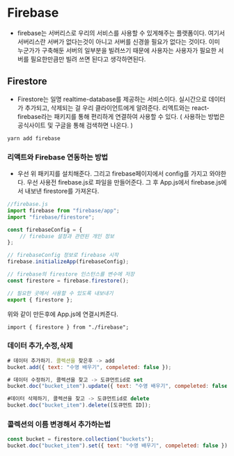 # Firebase
- firebase는 서버리스로 우리의 서비스를 사용할 수 있게해주는 플랫폼이다. 여기서 서버리스란 서버가 없다는것이 아니고 서버를 신경쓸 필요가 없다는 것이다. 이미 누군가가 구축해둔 서버의 일부분을 빌려쓰기 때문에 사용자는 사용자가 필요한 서버를 필요한만큼만 빌려 쓰면 된다고 생각하면된다.

## Firestore
- Firestore는 일명 realtime-database를 제공하는 서비스이다. 실시간으로 데이터가 추가되고, 삭제되는 걸 우리 클라이언트에게 알려준다. 리액트와는 react-firebase라는 패키지를 통해 편리하게 연결하여 사용할 수 있다. ( 사용하는 방법은 공식사이트 및 구글을 통해 검색하면 나온다. )
```
yarn add firebase
```
### 리액트와 Firebase 연동하는 방법
- 우선 위 패키지를 설치해준다. 그리고 firebase페이지에서 config를 가지고 와야한다. 우선 사용전 firebase.js로 파일을 만들어준다. 그 후 App.js에서 firebase.js에서 내보낸 firestore를 가져온다. 

```javascript
//firebase.js
import firebase from "firebase/app";
import "firebase/firestore";

const firebaseConfig = {
    // firebase 설정과 관련된 개인 정보
};

// firebaseConfig 정보로 firebase 시작
firebase.initializeApp(firebaseConfig);

// firebase의 firestore 인스턴스를 변수에 저장
const firestore = firebase.firestore();

// 필요한 곳에서 사용할 수 있도록 내보내기
export { firestore };
```
위와 같이 만든후에 App.js에 연결시켜준다.
```
import { firestore } from "./firebase";
```


### 데이터 추가,수정,삭제
```javascript
# 데이터 추가하기. 콜렉션을 찾은후 -> add 
bucket.add({ text: "수영 배우기", compeleted: false });

# 데이터 수정하기, 콜렉션을 찾고 -> 도큐먼트id로 set
bucket.doc("bucket_item").update({ text: "수영 배우기", compeleted: false });

#데이터 삭제하기, 콜렉션을 찾고 -> 도큐먼트id로 delete
bucket.doc("bucket_item").delete([도큐먼트 ID]);
```

### 콜렉션의 이름 변경해서 추가하는법
```javascript
const bucket = firestore.collection("buckets");
bucket.doc("bucket_item").set({ text: "수영 배우기", compeleted: false });
```
